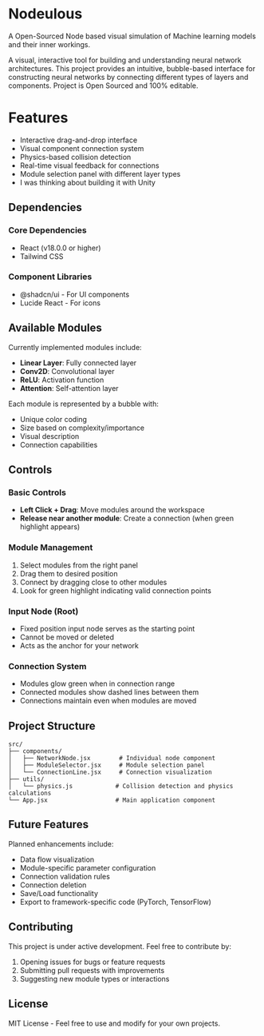 # Nodeulous
A Open-Sourced Node based visual simulation of Machine learning models and their inner workings.


A visual, interactive tool for building and understanding neural network architectures. This project provides an intuitive, bubble-based interface for constructing neural networks by connecting different types of layers and components. Project is Open Sourced and 100% editable. 

# Features

- Interactive drag-and-drop interface
- Visual component connection system
- Physics-based collision detection
- Real-time visual feedback for connections
- Module selection panel with different layer types
- I was thinking about building it with Unity

## Dependencies

### Core Dependencies
- React (v18.0.0 or higher)
- Tailwind CSS

### Component Libraries
- @shadcn/ui - For UI components
- Lucide React - For icons

## Available Modules

Currently implemented modules include:

- **Linear Layer**: Fully connected layer
- **Conv2D**: Convolutional layer
- **ReLU**: Activation function
- **Attention**: Self-attention layer

Each module is represented by a bubble with:
- Unique color coding
- Size based on complexity/importance
- Visual description
- Connection capabilities

## Controls

### Basic Controls
- **Left Click + Drag**: Move modules around the workspace
- **Release near another module**: Create a connection (when green highlight appears)

### Module Management
1. Select modules from the right panel
2. Drag them to desired position
3. Connect by dragging close to other modules
4. Look for green highlight indicating valid connection points

### Input Node (Root)
- Fixed position input node serves as the starting point
- Cannot be moved or deleted
- Acts as the anchor for your network

### Connection System
- Modules glow green when in connection range
- Connected modules show dashed lines between them
- Connections maintain even when modules are moved

## Project Structure

```
src/
├── components/
│   ├── NetworkNode.jsx        # Individual node component
│   ├── ModuleSelector.jsx     # Module selection panel
│   └── ConnectionLine.jsx     # Connection visualization
├── utils/
│   └── physics.js            # Collision detection and physics calculations
└── App.jsx                   # Main application component
```

## Future Features

Planned enhancements include:
- Data flow visualization
- Module-specific parameter configuration
- Connection validation rules
- Connection deletion
- Save/Load functionality
- Export to framework-specific code (PyTorch, TensorFlow)

## Contributing

This project is under active development. Feel free to contribute by:
1. Opening issues for bugs or feature requests
2. Submitting pull requests with improvements
3. Suggesting new module types or interactions

## License

MIT License - Feel free to use and modify for your own projects.
